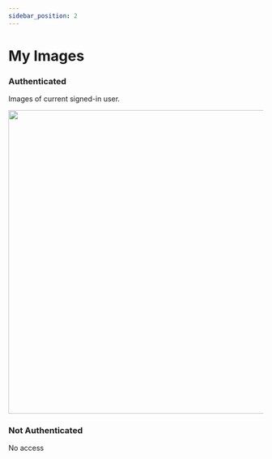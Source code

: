 ```yaml
---
sidebar_position: 2
---
```


# My Images

### Authenticated

Images of current signed-in user.

<img src="/img/my-images.png" width="600"/>

### Not Authenticated

No access
